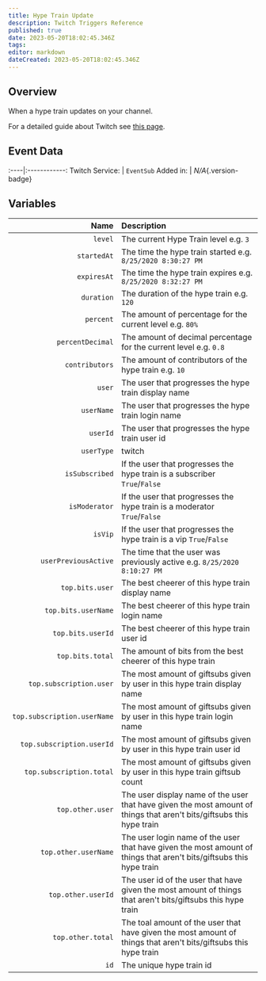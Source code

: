 ```yaml
---
title: Hype Train Update
description: Twitch Triggers Reference
published: true
date: 2023-05-20T18:02:45.346Z
tags: 
editor: markdown
dateCreated: 2023-05-20T18:02:45.346Z
---
```


## Overview
When a hype train updates on your channel.

For a detailed guide about Twitch see [this page](/Platforms/Twitch).

## Event Data
:----|:------------:
Twitch Service: | `EventSub`
Added in: | *N/A*{.version-badge}

## Variables
Name | Description
----:|:------------
`level` | The current Hype Train level e.g. `3`
`startedAt` | The time the hype train started e.g. `8/25/2020 8:30:27 PM`
`expiresAt` | The time the hype train expires e.g. `8/25/2020 8:32:27 PM`
`duration` | The duration of the hype train e.g. `120`
`percent` | The amount of percentage for the current level e.g. `80%`
`percentDecimal` | The amount of decimal percentage for the current level e.g. `0.8`
`contributors` | The amount of contributors of the hype train e.g. `10`
`user` | The user that progresses the hype train display name
`userName` | The user that progresses the hype train login name
`userId` | The user that progresses the hype train user id
`userType` | twitch
`isSubscribed` | If the user that progresses the hype train is a subscriber `True`/`False`
`isModerator` | If the user that progresses the hype train is a moderator `True`/`False`
`isVip` | If the user that progresses the hype train is a vip `True`/`False`
`userPreviousActive` | The time that the user was previously active e.g. `8/25/2020 8:10:27 PM`
`top.bits.user` | The best cheerer of this hype train display name
`top.bits.userName` | The best cheerer of this hype train login name
`top.bits.userId` | The best cheerer of this hype train user id
`top.bits.total` | The amount of bits from the best cheerer of this hype train
`top.subscription.user` | The most amount of giftsubs given by user in this hype train display name
`top.subscription.userName` | The most amount of giftsubs given by user in this hype train login name
`top.subscription.userId` | The most amount of giftsubs given by user in this hype train user id
`top.subscription.total` | The most amount of giftsubs given by user in this hype train giftsub count
`top.other.user` | The user display name of the user that have given the most amount of things that aren't bits/giftsubs this hype train
`top.other.userName` | The user login name of the user that have given the most amount of things that aren't bits/giftsubs this hype train
`top.other.userId` | The user id of the user that have given the most amount of things that aren't bits/giftsubs this hype train
`top.other.total` | The toal amount of the user that have given the most amount of things that aren't bits/giftsubs this hype train
`id` | The unique hype train id